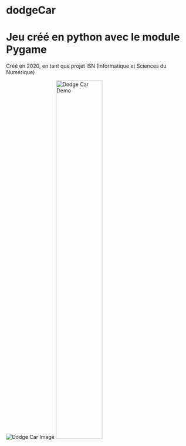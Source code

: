 # dodgeCar

# Jeu créé en python avec le module Pygame

Créé en 2020, en tant que projet ISN (Informatique et Sciences du Numérique)

![Dodge Car Image](https://i.ibb.co/jy9f901/dodgeCar.png)
<img src="Images/dodge-Car-Demo.gif" alt="Dodge Car Demo" width="50%">

